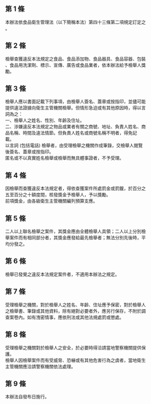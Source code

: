 第 1 條
-------
本辦法依食品衛生管理法（以下簡稱本法）第四十三條第二項規定訂定之  
。

第 2 條
-------
檢舉查獲違反本法規定之食品、食品添加物、食品器具、食品容器、包裝  
、食品用洗潔劑、標示、宣傳、廣告或食品業者，依本辦法給予檢舉人獎  
勵。

第 3 條
-------
檢舉人應以書面記載下列事項，由檢舉人簽名、蓋章或按指印，並儘可能  
提供違法證據向衛生主管機關檢舉。但情形急迫或有其他原因時，得以言  
詞為之：  
一、檢舉人之姓名、性別、年齡及住址。  
二、涉嫌違反本法規定之物品或業者有關之商號、地址、負責人姓名、商  
    品名稱、時間及違法情節。但負責人姓名或商號名稱不明者，得免記  
    載。  
以言詞 (包括電話) 檢舉者，由受理檢舉之機關作成筆錄，交檢舉人閱覽  
後簽名、蓋章或按指印。  
匿名或不以真實姓名檢舉或檢舉而無具體事證者，不予受理。

第 4 條
-------
因檢舉而查獲違反本法規定者，得依查獲案件所處罰金或罰鍰，於百分之  
五至百分之十額度間，核發獎金予檢舉人，予以獎勵。  
前項獎金，由各級衛生主管機關編列預算支應。

第 5 條
-------
二人以上聯名檢舉之案件，其獎金應由全體檢舉人具領；二人以上分別檢  
舉案件而有相同部分者，其獎金應發給最先檢舉者；無法分別先後時，平  
均分發之。

第 6 條
-------
檢舉已發覺之違反本法規定案件者，不適用本辦法之規定。

第 7 條
-------
受理檢舉之機關，對於檢舉人之姓名、年齡、住址應予保密，對於檢舉人  
之檢舉書、筆錄或其他資料，除有絕對必要者外，應另行保存，不附於調  
查案卷內。如有洩密情事，應依刑法或其他法規處罰或懲處。

第 8 條
-------
受理檢舉之機關對於檢舉人之安全，於必要時得洽請當地警察機關提供保  
護。  
檢舉人因檢舉案件而有受威脅、恐嚇或有其他危害行為之虞者，當地衛生  
主管機關應洽請警察機關依法處理。

第 9 條
-------
本辦法自發布日施行。


